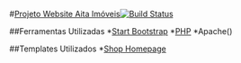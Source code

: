 #[Projeto Website Aita Imóveis](https://www.facebook.com/imobiliariaaitaimoveis/?fref=ts)[![Build Status](https://travis-ci.org/BuoyLabs/AitaImobiliaria.svg?branch=master)](https://travis-ci.org/BuoyLabs/AitaImobiliaria)

##Ferramentas Utilizadas
*[Start Bootstrap](http://startbootstrap.com/)
*[PHP]()
*Apache()

##Templates Utilizados
*[Shop Homepage](http://startbootstrap.com/template-overviews/shop-homepage/)

